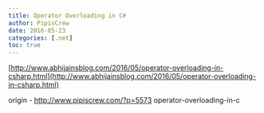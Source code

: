 ```yaml
---
title: Operator Overloading in C#
author: PipisCrew
date: 2016-05-23
categories: [.net]
toc: true
---
```


[http://www.abhijainsblog.com/2016/05/operator-overloading-in-csharp.html](http://www.abhijainsblog.com/2016/05/operator-overloading-in-csharp.html)

origin - http://www.pipiscrew.com/?p=5573 operator-overloading-in-c